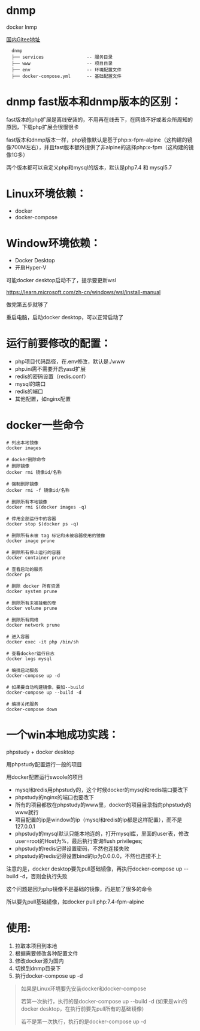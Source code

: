 # dnmp
docker lnmp

[国内Gitee地址](https://gitee.com/ltxlong/dnmp)


```
  dnmp
  ├── services                -- 服务目录
  ├── www                     -- 项目目录
  ├── env                     -- 环境配置文件
  ├── docker-compose.yml      -- 基础配置文件

```
 
# dnmp fast版本和dnmp版本的区别：
fast版本的php扩展是离线安装的，不用再在线去下，在网络不好或者众所周知的原因，下载php扩展会很慢很卡

fast版本和dnmp版本一样，php镜像默认是基于php:x-fpm-alpine（这构建的镜像700M左右），并且fast版本额外提供了非alpine的选择php:x-fpm（这构建的镜像1G多）

两个版本都可以自定义php和mysql的版本，默认是php7.4 和 mysql5.7

# Linux环境依赖：
- docker
- docker-compose

# Window环境依赖：
- Docker Desktop
- 开启Hyper-V

可能docker desktop启动不了，提示要更新wsl

https://learn.microsoft.com/zh-cn/windows/wsl/install-manual

做完第五步就够了

重启电脑，启动docker desktop，可以正常启动了


# 运行前要修改的配置：
- php项目代码路径，在.env修改，默认是./www
- php.ini需不需要开启yasd扩展
- redis的密码设置（redis.conf）
- mysql的端口
- redis的端口
- 其他配置，如nginx配置

# docker一些命令
```
# 列出本地镜像
docker images

# docker删除命令
# 删除镜像
docker rmi 镜像id/名称

# 强制删除镜像
docker rmi -f 镜像id/名称

# 删除所有本地镜像
docker rmi $(docker images -q)

# 停用全部运行中的容器
docker stop $(docker ps -q)
 
# 删除所有未被 tag 标记和未被容器使用的镜像
docker image prune

# 删除所有停止运行的容器
docker container prune

# 查看启动的服务
docker ps

# 删除 docker 所有资源
docker system prune

# 删除所有未被挂载的卷
docker volume prune

# 删除所有网络
docker network prune

# 进入容器
docker exec -it php /bin/sh

# 查看docker运行日志
docker logs mysql

```
```
# 编排启动服务
docker-compose up -d

# 如果要自动构建镜像，要加--build
docker-compose up --build -d

# 编排关闭服务
docker-compose down

```

# 一个win本地成功实践：
phpstudy + docker desktop

用phpstudy配置运行一般的项目

用docker配置运行swoole的项目

- mysql和redis用phpstudy的，这个时候docker的mysql和redis端口要改下
- phpstudy的nginx的端口也要改下
- 所有的项目都放在phpstudy的www里，docker的项目目录指向phpstudy的www就行
- 项目配置的ip是window的ip（mysql和redis的ip都是这样配置），而不是127.0.0.1
- phpstudy的mysql默认只能本地连的，打开mysql库，里面的user表，修改user=root的Host为%，最后执行查询flush privileges;
- phpstudy的redis记得设置密码，不然也连接失败
- phpstudy的redis记得设置bind的ip为0.0.0.0，不然也连接不上

注意的是，docker desktop要先pull基础镜像，再执行docker-compose up --build -d，否则会执行失败

这个问题是因为php镜像不是基础的镜像，而是加了很多的命令

所以要先pull基础镜像，如docker pull php:7.4-fpm-alpine

# 使用:
1. 拉取本项目到本地
2. 根据需要修改各种配置文件
3. 修改docker源为国内
4. 切换到dnmp目录下
5. 执行docker-compose up -d
> 如果是Linux环境要先安装docker和docker-compose
> 
> 若第一次执行，执行的是docker-compose up --build -d (如果是win的docker desktop，在执行前要先pull所有的基础镜像)
> 
> 若不是第一次执行，执行的是docker-compose up -d








